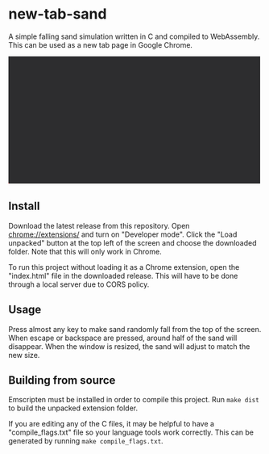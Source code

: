 # new-tab-sand

A simple falling sand simulation written in C and compiled to WebAssembly. This can be used as a new tab page in Google Chrome.

![Image of simulation](images/falling-sand.gif)

## Install

Download the latest release from this repository. Open [chrome://extensions/](chrome://extensions/) and turn on "Developer mode". Click the "Load unpacked" button at the top left of the screen and choose the downloaded folder. Note that this will only work in Chrome.

To run this project without loading it as a Chrome extension, open the "index.html" file in the downloaded release. This will have to be done through a local server due to CORS policy.

## Usage

Press almost any key to make sand randomly fall from the top of the screen. When escape or backspace are pressed, around half of the sand will disappear. When the window is resized, the sand will adjust to match the new size.

## Building from source

Emscripten must be installed in order to compile this project. Run `make dist` to build the unpacked extension folder.

If you are editing any of the C files, it may be helpful to have a "compile_flags.txt" file so your language tools work correctly. This can be generated by running `make compile_flags.txt`.
